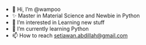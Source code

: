 - 👋 Hi, I’m @wampoo
- ✨ Master in Material Science and Newbie in Python
- 👀 I’m interested in Learning new stuff
- 🌱 I’m currently learning Python
- 📫 How to reach setiawan.abdillah@gmail.com

<!---
wampoo/wampoo is a ✨ special ✨ repository because its `README.md` (this file) appears on your GitHub profile.
You can click the Preview link to take a look at your changes.
--->
